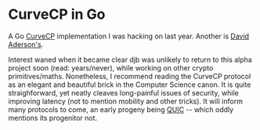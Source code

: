 # CurveCP in Go

A Go [CurveCP](http://curvecp.org/) implementation I was hacking on last year.  Another is [David Aderson's](https://code.google.com/p/curvecp/).

Interest waned when it became clear djb was unlikely to return to this alpha project soon (read: years/never), while working on other crypto primitives/maths.  Nonetheless, I recommend reading the CurveCP protocol as an elegant and beautiful brick in the Computer Science canon. It is quite straighforward, yet neatly cleaves long-painful issues of security, while improving latency (not to mention mobility and other tricks). It will inform many protocols to come, an early progeny being [QUIC](http://en.wikipedia.org/wiki/QUIC) -- which oddly mentions its progenitor not.
